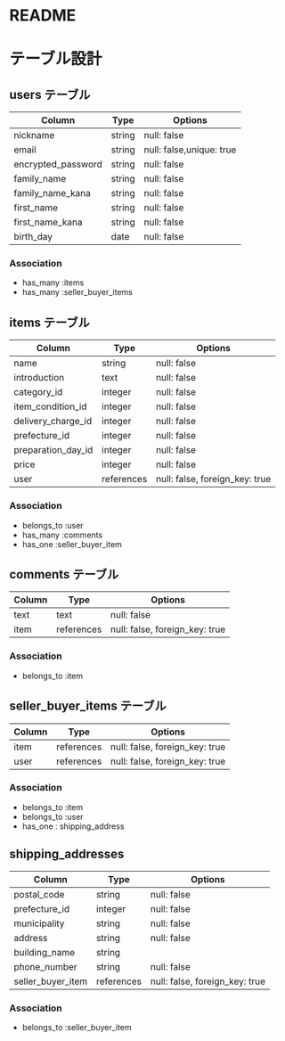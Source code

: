 # README

# テーブル設計

## users テーブル

| Column             | Type     | Options                  |
| ------------------ | -------- | -------------------      |
| nickname           | string   | null: false              |
| email              | string   | null: false,unique: true |
| encrypted_password | string   | null: false              |
| family_name        | string   | null: false              |
| family_name_kana   | string   | null: false              |
| first_name         | string   | null: false              |
| first_name_kana    | string   | null: false              |
| birth_day          | date     | null: false              |


### Association

- has_many :items
- has_many :seller_buyer_items


## items テーブル

| Column             | Type      | Options     |
| ------------------ | --------- | ----------- |
| name               | string    | null: false |
| introduction       | text      | null: false |
| category_id        | integer   | null: false |
| item_condition_id  | integer   | null: false |
| delivery_charge_id | integer   | null: false |
| prefecture_id      | integer   | null: false |
| preparation_day_id | integer   | null: false |
| price              | integer   | null: false |
| user               |references | null: false, foreign_key: true |

### Association

- belongs_to :user
- has_many   :comments
- has_one    :seller_buyer_item


## comments テーブル

| Column      | Type       | Options                        |
| ----------- | ---------- | ------------------------------ |
| text        | text       | null: false                    |
| item        | references | null: false, foreign_key: true |

### Association

- belongs_to :item


## seller_buyer_items テーブル

| Column      | Type       | Options                        |
| ----------- | ---------- | ------------------------------ |
| item        | references | null: false, foreign_key: true |
| user        | references | null: false, foreign_key: true |

 ### Association

- belongs_to :item
- belongs_to :user
- has_one    : shipping_address


## shipping_addresses

| Column            | Type       | Options     |
| ----------------- | ---------- | ----------- |
| postal_code       | string     | null: false |
| prefecture_id     | integer   | null: false |
| municipality      | string     | null: false |
| address           | string     | null: false |
| building_name     | string     |
| phone_number      | string     | null: false |
| seller_buyer_item | references | null: false, foreign_key: true |


### Association

- belongs_to :seller_buyer_item